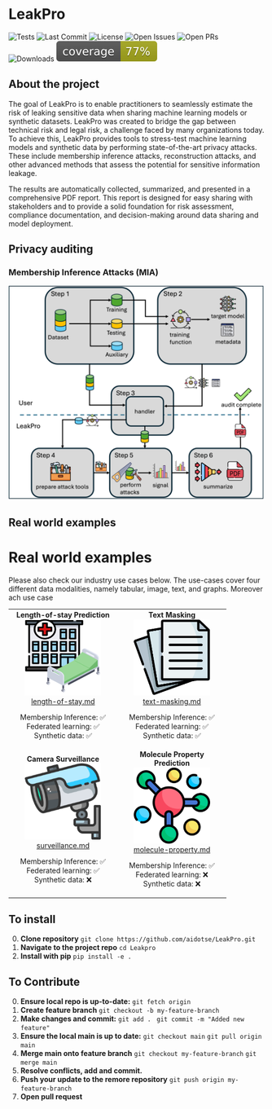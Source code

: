 # LeakPro

![Tests](https://github.com/aidotse/LeakPro/actions/workflows/run_tests.yml/badge.svg)
![Last Commit](https://img.shields.io/github/last-commit/aidotse/LeakPro)
![License](https://img.shields.io/github/license/aidotse/LeakPro)
![Open Issues](https://img.shields.io/github/issues/aidotse/LeakPro)
![Open PRs](https://img.shields.io/github/issues-pr/aidotse/LeakPro)
![Downloads](https://img.shields.io/github/downloads/aidotse/LeakPro/total)
![Coverage](https://github.com/aidotse/LeakPro/blob/gh-pages/coverage.svg)

## About the project
The goal of LeakPro is to enable practitioners to seamlessly estimate the risk of leaking sensitive data when sharing machine learning models or synthetic datasets. 
LeakPro was created to bridge the gap between technical risk and legal risk, a challenge faced by many organizations today.
To achieve this, LeakPro provides tools to stress-test machine learning models and synthetic data by performing state-of-the-art privacy attacks. These include membership inference attacks, reconstruction attacks, and other advanced methods that assess the potential for sensitive information leakage.

The results are automatically collected, summarized, and presented in a comprehensive PDF report. This report is designed for easy sharing with stakeholders and to provide a solid foundation for risk assessment, compliance documentation, and decision-making around data sharing and model deployment.

## Privacy auditing

### Membership Inference Attacks (MIA)
![mia_flow](./resources/mia_flow.png) 
 

## Real world examples
# Real world examples

Please also check our industry use cases below. The use-cases cover four different data modalities, namely tabular, image, text, and graphs. 
Moreover ach use case 


<div align="center">

<table>
  <tr>
    <td align="center" width="200" height="200">
      <strong>Length-of-stay Prediction</strong><br>
      <img src="./resources/los.png" alt="LOS" style="width:150px; height:150px;">
      <br>
      <a href="length-of-stay.md">length-of-stay.md</a>
      <ul style="list-style:none; padding:0;">
        <li>Membership Inference: ✅</li>
        <li>Federated learning: ✅</li>
        <li>Synthetic data: ✅</li>
      </ul>
    </td>
    <td align="center" width="200" height="200">
      <strong>Text Masking</strong><br>
      <img src="./resources/NER.png" alt="NER" style="width:150px; height:150px;">
      <br>
      <a href="text-masking.md">text-masking.md</a>
      <ul style="list-style:none; padding:0;">
        <li>Membership Inference: ✅</li>
        <li>Federated learning: ✅</li>
        <li>Synthetic data: ✅</li>
      </ul>
    </td>
  </tr>
  <tr>
    <td align="center" width="200" height="200">
      <strong>Camera Surveillance</strong><br>
      <img src="./resources/surveillance.png" alt="Surveillance" style="width:150px; height:150px;">
      <br>
      <a href="surveillance.md">surveillance.md</a>
      <ul style="list-style:none; padding:0;">
        <li>Membership Inference: ✅</li>
        <li>Federated learning: ✅</li>
        <li>Synthetic data: ❌</li>
      </ul>
    </td>
    <td align="center" width="200" height="200">
      <strong>Molecule Property Prediction</strong><br>
      <img src="./resources/graph.png" alt="Graph" style="width:150px; height:150px;">
      <br>
      <a href="molecule-property.md">molecule-property.md</a>
      <ul style="list-style:none; padding:0;">
        <li>Membership Inference: ✅</li>
        <li>Federated learning: ❌</li>
        <li>Synthetic data: ❌</li>
      </ul>
    </td>
  </tr>
</table>

</div>




## To install
0. **Clone repository**
`git clone https://github.com/aidotse/LeakPro.git`
1. **Navigate to the project repo**
`cd Leakpro`
2. **Install with pip**
`pip install -e .`

## To Contribute
0. **Ensure local repo is up-to-date:**
`git fetch origin`
2. **Create feature branch**
 `git checkout -b my-feature-branch`
3. **Make changes and commit:**
`git add . ` 
`git commit -m "Added new feature" `
4. **Ensure the local main is up to date:**
`git checkout main`
`git pull origin main`
5. **Merge main onto feature branch**
`git checkout my-feature-branch`
`git merge main`
6. **Resolve conflicts, add and commit.**
7. **Push your update to the remore repository**
`git push origin my-feature-branch`
8. **Open pull request**
